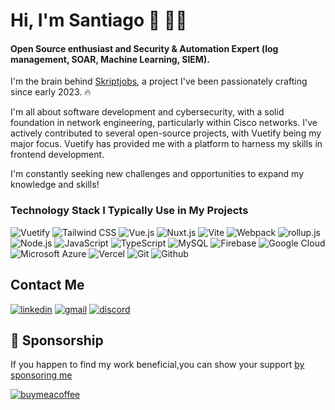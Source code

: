 # Hi, I'm Santiago 👋 👨‍💻

#### Open Source enthusiast and Security & Automation Expert (log management, SOAR, Machine Learning, SIEM).
I'm the brain behind [Skriptjobs](https://skriptjobs.com), a project I've been passionately crafting since early 2023. 🔥

I'm all about software development and cybersecurity, with a solid foundation in network engineering, particularly within Cisco networks. 
I've actively contributed to several open-source projects, with Vuetify being my major focus. Vuetify has provided me with a platform to harness my skills in frontend development.

I'm constantly seeking new challenges and opportunities to expand my knowledge and skills!


### Technology Stack I Typically Use in My Projects

![Vuetify](https://img.shields.io/static/v1?style=flat&message=Vuetify&color=2d333b&logo=Vuetify&logoColor=8DD6F9&label=)
![Tailwind CSS](https://img.shields.io/static/v1?style=flat&message=Tailwind+CSS&color=2d333b&logo=Tailwind+CSS&logoColor=06B6D4&label=)
![Vue.js](https://img.shields.io/static/v1?style=flat&message=Vue.js&color=2d333b&logo=Vue.js&logoColor=4FC08D&label=)
![Nuxt.js](https://img.shields.io/static/v1?style=flat&message=Nuxt.js&color=2d333b&logo=Nuxt.js&logoColor=4FC08D&label=)
![Vite](https://img.shields.io/static/v1?style=flat&message=Vite&color=2d333b&logo=Vite&logoColor=2d333b&label=)
![Webpack](https://img.shields.io/static/v1?style=flat&message=Webpack&color=2d333b&logo=Webpack&logoColor=8DD6F9&label=)
![rollup.js](https://img.shields.io/static/v1?style=flat&message=rollup.js&color=2d333b&logo=rollup.js&logoColor=fe3333&label=)
![Node.js](https://img.shields.io/static/v1?style=flat&message=Node.js&color=2d333b&logo=Node.js&logoColor=6ea35c&label=)
![JavaScript](https://img.shields.io/static/v1?style=flat&message=JavaScript&color=2d333b&logo=JavaScript&logoColor=F7DF1E&label=)
![TypeScript](https://img.shields.io/static/v1?style=flat&message=TypeScript&color=2d333b&logo=TypeScript&logoColor=F7DF1E&label=)
![MySQL](https://img.shields.io/static/v1?style=flat&message=MySQL&color=2d333b&logo=MySQL&logoColor=FFFFFF&label=)
![Firebase](https://img.shields.io/static/v1?style=flat&message=Firebase&color=2d333b&logo=Firebase&logoColor=FFCA28&label=)
![Google Cloud](https://img.shields.io/static/v1?style=flat&message=Google+Cloud&color=2d333b&logo=Google+Cloud&logoColor=FFFFFF&label=)
![Microsoft Azure](https://img.shields.io/static/v1?style=flat&message=Microsoft+Azure&color=2d333b&logo=Microsoft+Azure&logoColor=FFFFFF&label=)
![Vercel](https://img.shields.io/static/v1?style=flat&message=Vercel&color=2d333b&logo=Vercel&logoColor=FFFFFF&label=)
![Git](https://img.shields.io/static/v1?style=flat&message=Git&color=2d333b&logo=Git&logoColor=F1502F&label=)
![Github](https://img.shields.io/static/v1?style=flat&message=Github&color=2d333b&logo=Github&logoColor=F1502F&label=)

## Contact Me

[![linkedin](https://img.shields.io/badge/linkedin-2d333b?style=flat&logo=linkedin&logoColor=#2d333b)](https://www.linkedin.com/in/santiagoaloi/)
[![gmail](https://img.shields.io/badge/gmail-2d333b?style=flat&logo=gmail&logoColor=white)](mailto:santiagoaloi@gmail.com)
[![discord](https://img.shields.io/badge/discord-2d333b?style=flat&logo=discord&logoColor=white)](mailto:santiagoaloi@gmail.com)

## 🥇 Sponsorship

If you happen to find my work beneficial,you can show your support
[ by sponsoring me](https://github.com/sponsors/santiagoaloi)

[![buymeacoffee](https://img.shields.io/badge/buymeacoffee-2d333b?style=flat&logo=buymeacoffee&logoColor=white)](https://www.buymeacoffee.com/santiagoald) 



